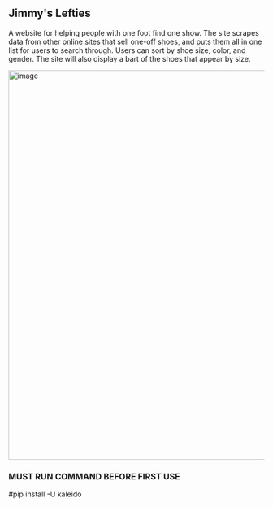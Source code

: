 
## Jimmy's Lefties
A website for helping people with one foot find one show.
The site scrapes data from other online sites that sell one-off shoes, and puts them all in one list for users to search through. Users can sort by shoe size, color, and gender. The site will also display a bart of the shoes that appear by size.

<img width="767" alt="image" src="https://github.com/user-attachments/assets/40b4ec4b-5aca-4855-8968-720c42549a83">


### MUST RUN COMMAND BEFORE FIRST USE
#pip install -U kaleido
